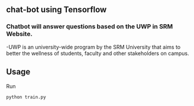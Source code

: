 ## chat-bot using Tensorflow
<h3>Chatbot will answer questions based on the UWP in SRM Website.</h3>
-UWP is an university-wide program by the SRM University that aims to better the wellness of students, faculty and other stakeholders on campus.



## Usage
Run
```console
python train.py
```
